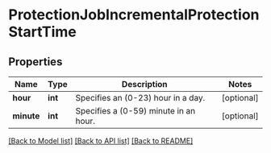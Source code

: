# ProtectionJobIncrementalProtectionStartTime

## Properties
Name | Type | Description | Notes
------------ | ------------- | ------------- | -------------
**hour** | **int** | Specifies an (0-23) hour in a day. | [optional] 
**minute** | **int** | Specifies a (0-59) minute in an hour. | [optional] 

[[Back to Model list]](../README.md#documentation-for-models) [[Back to API list]](../README.md#documentation-for-api-endpoints) [[Back to README]](../README.md)


